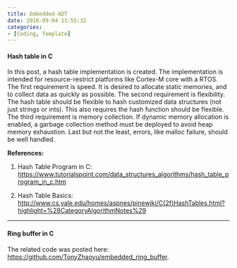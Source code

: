 ```yaml
---
title: Embedded ADT
date: 2018-09-04 11:55:32
categories:
- [Coding, Template]
---
```


#### **Hash table in C**

In this post, a hash table implementation is created. The implementation is intended for resource-restrict platforms like Cortex-M core with a RTOS. The first requirement is speed. It is desired to allocate static memories, and to collect data as quickly as possible. The second requirement is flexibility. The hash table should be flexible to hash customized data structures (not just strings or ints). This also requires the hash function should be flexible. The third requirement is memory collection. If dynamic memory allocation is enabled, a garbage collection method must be deployed to avoid heap memory exhaustion. Last but not the least, errors, like malloc failure, should be well handled.

**References:**

1. Hash Table Program in C:
https://www.tutorialspoint.com/data_structures_algorithms/hash_table_program_in_c.htm

2. Hash Table Basics:
http://www.cs.yale.edu/homes/aspnes/pinewiki/C(2f)HashTables.html?highlight=%28CategoryAlgorithmNotes%29

***

#### **Ring buffer in C**

The related code was posted here: https://github.com/TonyZhaoyu/embedded_ring_buffer.